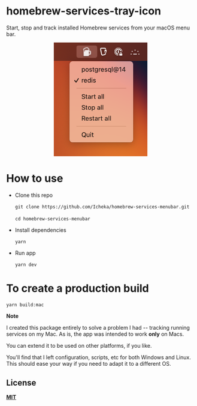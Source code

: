 # homebrew-services-tray-icon

Start, stop and track installed Homebrew services from your macOS menu bar.

<center>
    <img src='docs/image.png' alt='Example' width=250 />
</center>

# How to use

- Clone this repo

    ```
    git clone https://github.com/Icheka/homebrew-services-menubar.git

    cd homebrew-services-menubar
    ```

- Install dependencies

    ```
    yarn
    ```

- Run app
    ```
    yarn dev
    ```

# To create a production build

```
yarn build:mac
```

**Note**

I created this package entirely to solve a problem I had -- tracking running services on my Mac. As is, the app was intended to work **only** on Macs.

You can extend it to be used on other platforms, if you like.

You'll find that I left configuration, scripts, etc for both Windows and Linux. This should ease your way if you need to adapt it to a different OS.

## License

[**MIT**](./LICENSE)